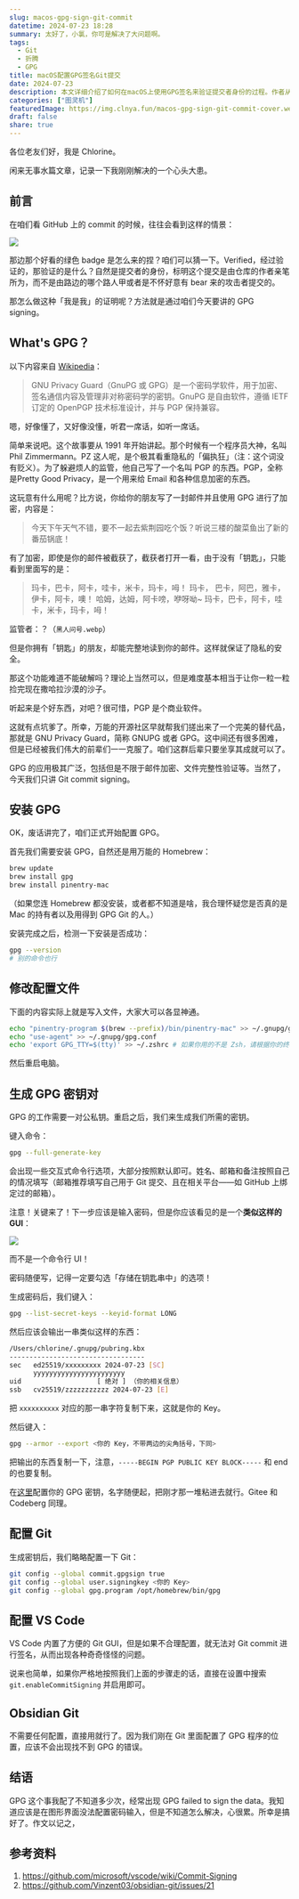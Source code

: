 ```yaml
---
slug: macos-gpg-sign-git-commit
datetime: 2024-07-23 18:28
summary: 太好了，小氯，你可是解决了大问题啊。
tags:
  - Git
  - 折腾
  - GPG
title: macOS配置GPG签名Git提交
date: 2024-07-23
description: 本文详细介绍了如何在macOS上使用GPG签名来验证提交者身份的过程。作者从GPG的历史和功能开始，讲述了其加密和签名的重要性，接着指导读者如何在Mac上安装和配置GPG，包括生成密钥对、在GitHub上设置GPG密钥，以及如何配置Git和VS Code以支持GPG签名。文章还提到了Obsidian Git的配置，并分享了一些解决常见问题的经验。通过这些步骤，用户可以确保他们的Git提交是经过验证的，增强了提交的安全性和可信度。
categories: ["图灵机"]
featuredImage: https://img.clnya.fun/macos-gpg-sign-git-commit-cover.webp
draft: false
share: true
---
```

各位老友们好，我是 Chlorine。

闲来无事水篇文章，记录一下我刚刚解决的一个心头大患。

## 前言

在咱们看 GitHub 上的 commit 的时候，往往会看到这样的情景：

![](https://static.quail.ink/media/d2ng6hm25r.webp)

那边那个好看的绿色 badge 是怎么来的捏？咱们可以猜一下。Verified，经过验证的，那验证的是什么？自然是提交者的身份，标明这个提交是由仓库的作者亲笔所为，而不是由路边的哪个路人甲或者是不怀好意有 bear 来的攻击者提交的。

那怎么做这种「我是我」的证明呢？方法就是通过咱们今天要讲的 GPG signing。

## What's GPG？

以下内容来自 [Wikipedia](https://zh.wikipedia.org/wiki/GnuPG)：

> GNU Privacy Guard（GnuPG 或 GPG）是一个密码学软件，用于加密、签名通信内容及管理非对称密码学的密钥。GnuPG 是自由软件，遵循 IETF 订定的 OpenPGP 技术标准设计，并与 PGP 保持兼容。

嗯，好像懂了，又好像没懂，听君一席话，如听一席话。

简单来说吧。这个故事要从 1991 年开始讲起。那个时候有一个程序员大神，名叫Phil Zimmermann。PZ 这人呢，是个极其看重隐私的「偏执狂」（注：这个词没有贬义）。为了躲避烦人的监管，他自己写了一个名叫 PGP 的东西。PGP，全称是Pretty Good Privacy，是一个用来给 Email 和各种信息加密的东西。

这玩意有什么用呢？比方说，你给你的朋友写了一封邮件并且使用 GPG 进行了加密，内容是：

> 今天下午天气不错，要不一起去紫荆园吃个饭？听说三楼的酸菜鱼出了新的番茄锅底！

有了加密，即使是你的邮件被截获了，截获者打开一看，由于没有「钥匙」，只能看到里面写的是：

> 玛卡，巴卡，阿卡，哇卡，米卡，玛卡，呣！ 玛卡， 巴卡，阿巴，雅卡，伊卡，阿卡，噢！ 哈姆，达姆，阿卡嗙，咿呀呦~ 玛卡，巴卡，阿卡，哇卡，米卡，玛卡，呣！

监管者：？（`黑人问号.webp`）

但是你拥有「钥匙」的朋友，却能完整地读到你的邮件。这样就保证了隐私的安全。

那这个功能难道不能破解吗？理论上当然可以，但是难度基本相当于让你一粒一粒捡完现在撒哈拉沙漠的沙子。

听起来是个好东西，对吧？很可惜，PGP 是个商业软件。

这就有点坑爹了。所幸，万能的开源社区早就帮我们搓出来了一个完美的替代品，那就是 GNU Privacy Guard，简称 GNUPG 或者 GPG。这中间还有很多困难，但是已经被我们伟大的前辈们一一克服了。咱们这群后辈只要坐享其成就可以了。

GPG 的应用极其广泛，包括但是不限于邮件加密、文件完整性验证等。当然了，今天我们只讲 Git commit signing。

## 安装 GPG

OK，废话讲完了，咱们正式开始配置 GPG。

首先我们需要安装 GPG，自然还是用万能的 Homebrew：

```bash
brew update
brew install gpg
brew install pinentry-mac
```

（如果您连 Homebrew 都没安装，或者都不知道是啥，我合理怀疑您是否真的是 Mac 的持有者以及用得到 GPG Git 的人。）

安装完成之后，检测一下安装是否成功：

```bash
gpg --version
# 别的命令也行
```

## 修改配置文件

下面的内容实际上就是写入文件，大家大可以各显神通。

```bash
echo "pinentry-program $(brew --prefix)/bin/pinentry-mac" >> ~/.gnupg/gpg-agent.conf
echo "use-agent" >> ~/.gnupg/gpg.conf
echo 'export GPG_TTY=$(tty)' >> ~/.zshrc # 如果你用的不是 Zsh，请根据你的终端修改
```

然后重启电脑。

## 生成 GPG 密钥对

GPG 的工作需要一对公私钥。重启之后，我们来生成我们所需的密钥。

键入命令：

```bash
gpg --full-generate-key
```

会出现一些交互式命令行选项，大部分按照默认即可。姓名、邮箱和备注按照自己的情况填写（邮箱推荐填写自己用于 Git 提交、且在相关平台——如 GitHub 上绑定过的邮箱）。

注意！关键来了！下一步应该是输入密码，但是你应该看见的是一个**类似这样的 GUI**：

![](https://static.quail.ink/media/3869lueyn0.webp)

而不是一个命令行 UI！

密码随便写，记得一定要勾选「存储在钥匙串中」的选项！

生成密码后，我们键入：

```bash
gpg --list-secret-keys --keyid-format LONG
```

然后应该会输出一串类似这样的东西：

```bash
/Users/chlorine/.gnupg/pubring.kbx
----------------------------------
sec   ed25519/xxxxxxxxx 2024-07-23 [SC]
      yyyyyyyyyyyyyyyyyyyyyyy
uid                   [ 绝对 ] （你的相关信息）
ssb   cv25519/zzzzzzzzzzz 2024-07-23 [E]
```

把 `xxxxxxxxxx` 对应的那一串字符复制下来，这就是你的 Key。

然后键入：

```bash
gpg --armor --export <你的 Key，不带两边的尖角括号，下同>
```

把输出的东西复制一下，注意，`-----BEGIN PGP PUBLIC KEY BLOCK-----` 和 end 的也要复制。

在[这里](https://github.com/settings/keys)配置你的 GPG 密钥，名字随便起，把刚才那一堆粘进去就行。Gitee 和 Codeberg 同理。

## 配置 Git

生成密钥后，我们略略配置一下 Git：

```bash
git config --global commit.gpgsign true
git config --global user.signingkey <你的 Key>
git config --global gpg.program /opt/homebrew/bin/gpg
```

## 配置 VS Code

VS Code 内置了方便的 Git GUI，但是如果不合理配置，就无法对 Git commit 进行签名，从而出现各种奇奇怪怪的问题。

说来也简单，如果你严格地按照我们上面的步骤走的话，直接在设置中搜索 `git.enableCommitSigning` 并启用即可。

## Obsidian Git

不需要任何配置，直接用就行了。因为我们刚在 Git 里面配置了 GPG 程序的位置，应该不会出现找不到 GPG 的错误。

## 结语

GPG 这个事我配了不知道多少次，经常出现 GPG failed to sign the data。我知道应该是在图形界面没法配置密码输入，但是不知道怎么解决，心很累。所幸是搞好了。作文以记之，

## 参考资料

1. https://github.com/microsoft/vscode/wiki/Commit-Signing
2. https://github.com/Vinzent03/obsidian-git/issues/21
